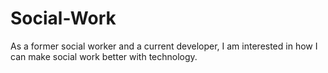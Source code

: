 # Social-Work
As a former social worker and a current developer, I am interested in how I can make social work better with technology. 
